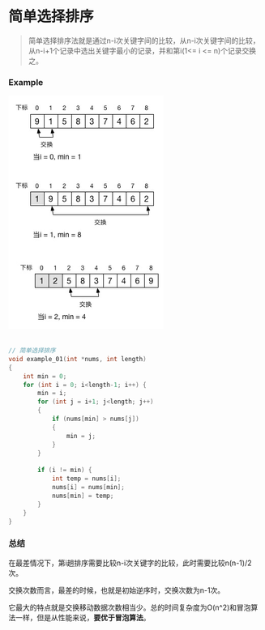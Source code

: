 # 简单选择排序

> 简单选择排序法就是通过n-i次关键字间的比较，从n-i次关键字间的比较，从n-i+1个记录中选出关键字最小的记录，并和第i(1<= i <= n)个记录交换之。

### Example

![image description](./images/简单选择排序.jpg)

```C

// 简单选择排序
void example_01(int *nums, int length)
{
    int min = 0;
    for (int i = 0; i<length-1; i++) {
        min = i;
        for (int j = i+1; j<length; j++)
        {
            if (nums[min] > nums[j])
            {
                min = j;
            }
        }
        
        if (i != min) {
            int temp = nums[i];
            nums[i] = nums[min];
            nums[min] = temp;
        }
    }
}

```

### 总结

在最差情况下，第i趟排序需要比较n-i次关键字的比较，此时需要比较n(n-1)/2次。

交换次数而言，最差的时候，也就是初始逆序时，交换次数为n-1次。

它最大的特点就是交换移动数据次数相当少。总的时间复杂度为O(n^2)和冒泡算法一样，但是从性能来说，**要优于冒泡算法**。